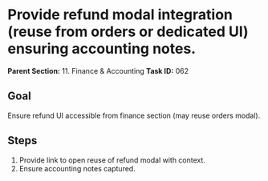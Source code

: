 # Provide refund modal integration (reuse from orders or dedicated UI) ensuring accounting notes.

**Parent Section:** 11. Finance & Accounting
**Task ID:** 062

## Goal
Ensure refund UI accessible from finance section (may reuse orders modal).

## Steps
1. Provide link to open reuse of refund modal with context.
2. Ensure accounting notes captured.
